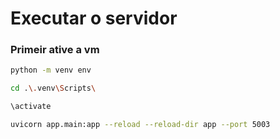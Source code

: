 # Executar o servidor
### Primeir ative a vm
```bash
python -m venv env
```
```bash
cd .\.venv\Scripts\
```
```bash
\activate
```
```bash
uvicorn app.main:app --reload --reload-dir app --port 5003
```